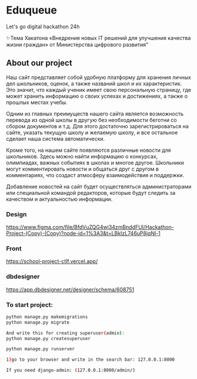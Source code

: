 # Eduqueue
Let's go digital hackathon 24h

✨Тема Хакатона «Внедрения новых IT решений для улучшения качества жизни граждан» от Министерства цифрового развития"  
## About our project

Наш сайт представляет собой удобную платформу для хранения личных дел школьников, оценок, а также названий школ и их характеристик. Это значит, что каждый ученик имеет свою персональную страницу, где может хранить информацию о своих успехах и достижениях, а также о прошлых местах учебы.

Одним из главных преимуществ нашего сайта является возможность перевода из одной школы в другую без необходимости беготни со сбором документов и т.д. Для этого достаточно зарегистрироваться на сайте, указать текущую школу и желаемую школу, и все остальное сделает наша система автоматически.

Кроме того, на нашем сайте появляются различные новости для школьников. Здесь можно найти информацию о конкурсах, олимпиадах, важных событиях в школах и многое другое. Школьники могут комментировать новости и общаться друг с другом в комментариях, что создаст атмосферу взаимодействия и поддержки.

Добавление новостей на сайт будет осуществляться администраторами или специальной командой редакторов, которые будут следить за качеством и актуальностью информации.

### Design
https://www.figma.com/file/BfdVuZQG4wj34zmBnddFUI/Hackathon-Project-(Copy)-(Copy)?node-id=1%3A3&t=LBkIzL746uP8jqNl-1

### Front
https://school-project-ctlf.vercel.app/

### dbdesigner
https://app.dbdesigner.net/designer/schema/608751

### To start project:
```sh
python manage.py makemigrations
python manage.py migrate

And write this for creating superuser(admin):
python manage.py createsuperuser

python manage.py runserver

1)go to your browser and write in the search bar: 127.0.0.1:8000

If you need django-admin: (127.0.0.1:8000/admin/)
```

